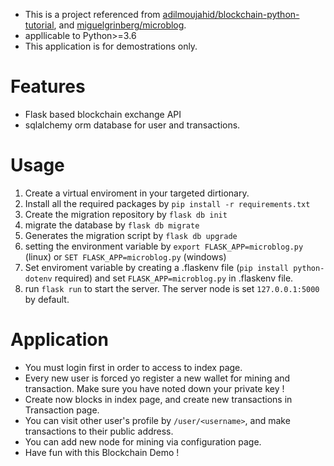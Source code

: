 - This is a project referenced from [adilmoujahid/blockchain-python-tutorial](https://github.com/adilmoujahid/blockchain-python-tutorial), and [miguelgrinberg/microblog](https://github.com/adilmoujahid/blockchain-python-tutorial).
- appllicable to Python>=3.6
- This application is for demostrations only.
# Features
- Flask based blockchain exchange API
- sqlalchemy orm database for user and transactions.

# Usage
1. Create a virtual enviroment in your targeted dirtionary.
2. Install all the required packages by `pip install -r requirements.txt`
3. Create the migration repository by `flask db init`
4. migrate the database by `flask db migrate`
5. Generates the migration script by `flask db upgrade`
6. setting the environment variable by `export FLASK_APP=microblog.py` (linux) or `SET FLASK_APP=microblog.py` (windows)
7. Set enviroment variable by creating a .flaskenv file (`pip install python-dotenv` required) and set `FLASK_APP=microblog.py` in .flaskenv file. 
8. run `flask run` to start the server. The server node is set `127.0.0.1:5000` by default.

# Application
- You must login first in order to access to index page.
- Every new user is forced yo register a new wallet for mining and transaction. Make sure you have noted down your private key !
- Create now blocks in index page, and create new transactions in Transaction page.
- You can visit other user's profile by `/user/<username>`, and make transactions to their public address.
- You can add new node for mining via configuration page.
- Have fun with this Blockchain Demo !
